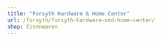```yaml
---
title: "Forsyth Hardware & Home Center"
url: /forsyth/forsyth-hardware-und-home-center/
shop: Eisenwaren
---
```

